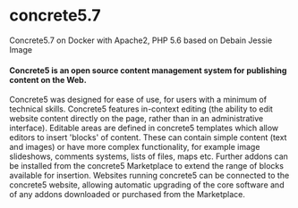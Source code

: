 # concrete5.7
Concrete5.7 on Docker with Apache2, PHP 5.6 based on Debain Jessie Image

#### Concrete5 is an open source content management system for publishing content on the Web.

Concrete5 was designed for ease of use, for users with a minimum of technical skills. Concrete5 features in-context editing (the ability to edit website content directly on the page, rather than in an administrative interface). Editable areas are defined in concrete5 templates which allow editors to insert 'blocks' of content. These can contain simple content (text and images) or have more complex functionality, for example image slideshows, comments systems, lists of files, maps etc. Further addons can be installed from the concrete5 Marketplace to extend the range of blocks available for insertion. Websites running concrete5 can be connected to the concrete5 website, allowing automatic upgrading of the core software and of any addons downloaded or purchased from the Marketplace.
